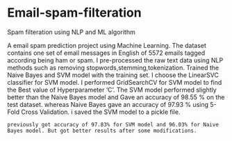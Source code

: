 # Email-spam-filteration

Spam filteration using NLP and ML algorithm


A email spam prediction project using Machine Learning. The dataset contains one set of email messages in English of 5572 emails tagged according being ham or spam. I pre-processed the raw text data using NLP methods such as removing stopwords,stemming,tokenization. Trained the Naive Bayes and SVM model with the training set. I choose the LinearSVC classifier for SVM model. I performed GridSearchCV for SVM model to find the Best value of Hyperparameter ‘C’. The SVM model performed slightly better than the Naive Bayes model and Gave an accuracy of 98.55 % on the test dataset. whereas Naive Bayes gave an accuracy of 97.93 % using 5-Fold Cross Validation. i saved the SVM model to a pickle file.



    previously got accuracy of 97.83% for SVM model and 96.03% for Naive Bayes model. But got better results after some modifications.
